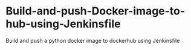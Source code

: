 # Build-and-push-Docker-image-to-hub-using-Jenkinsfile
Build and push a python docker image to dockerhub using Jenkinsfile
